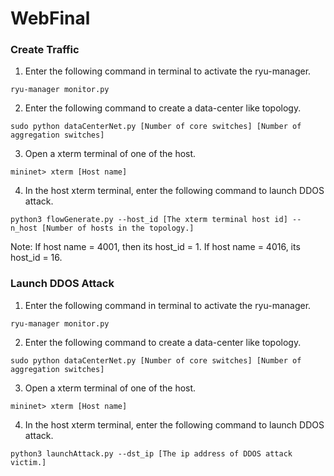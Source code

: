 # WebFinal

### Create Traffic
1. Enter the following command in terminal to activate the ryu-manager.
```
ryu-manager monitor.py
```
2. Enter the following command to create a data-center like topology.
```
sudo python dataCenterNet.py [Number of core switches] [Number of aggregation switches]
```
3. Open a xterm terminal of one of the host.
```
mininet> xterm [Host name]
```
4. In the host xterm terminal, enter the following command to launch DDOS attack.
```
python3 flowGenerate.py --host_id [The xterm terminal host id] --n_host [Number of hosts in the topology.]
```
Note: If host name = 4001, then its host_id = 1. If host name = 4016, its host_id = 16.
 
### Launch DDOS Attack 
1. Enter the following command in terminal to activate the ryu-manager.
```
ryu-manager monitor.py
```
2. Enter the following command to create a data-center like topology.
```
sudo python dataCenterNet.py [Number of core switches] [Number of aggregation switches]
```
3. Open a xterm terminal of one of the host.
```
mininet> xterm [Host name]
```
4. In the host xterm terminal, enter the following command to launch DDOS attack.
```
python3 launchAttack.py --dst_ip [The ip address of DDOS attack victim.]
```
